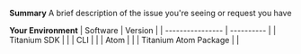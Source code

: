 **Summary**
A brief description of the issue you're seeing or request you have

**Your Environment**
| Software | Version |
| ---------------- | ---------- |
| Titanium SDK | |
| CLI | |
| Atom | |
| Titanium Atom Package | |
